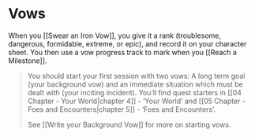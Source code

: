 # Vows
When you [[Swear an Iron Vow]], you give it a rank (troublesome, dangerous, formidable, extreme, or epic), and record it on your character sheet. You then use a vow progress track to mark when you [[Reach a Milestone]].

>You should start your first session with two vows: A long term goal (your background vow) and an immediate situation which must be dealt with (your inciting incident). You’ll find quest starters in [[04 Chapter - Your World|chapter 4]] - ‘Your World’ and [[05 Chapter - Foes and Encounters|chapter 5]] - ‘Foes and Encounters’.
>
> See [[Write your Background Vow]] for more on starting vows.